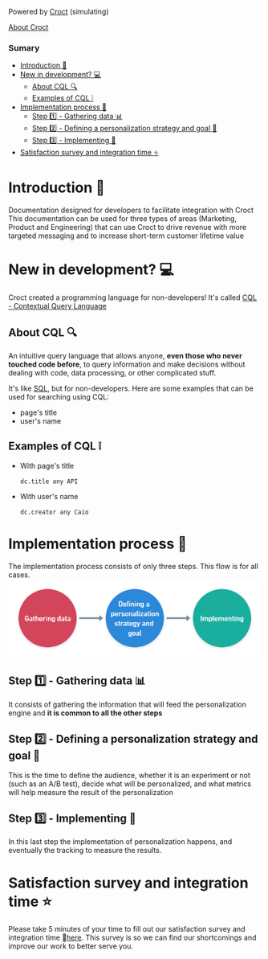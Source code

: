 Powered by [Croct](https://croct.com/) (simulating)

[About Croct](About.md)
### Sumary
- [Introduction :speech_balloon:](#introduction-speech_balloon)
- [New in development? :computer:](#new-in-development-computer)
  - [About CQL :mag:](#about-cql-mag)
  - [Examples of CQL :grey_exclamation:](#examples-of-cql-grey_exclamation)
- [Implementation process :round_pushpin:](#implementation-process-round_pushpin)
  - [Step :one: - Gathering data :bar_chart:](#step-one---gathering-data-bar_chart)
  - [Step :two: - Defining a personalization strategy and goal :dart:](#step-two---defining-a-personalization-strategy-and-goal-dart)
  - [Step :three: - Implementing :wrench:](#step-three---implementing-wrench)
- [Satisfaction survey and integration time :star:](#satisfaction-survey-and-integration-time-star)


# Introduction :speech_balloon:
Documentation designed for developers to facilitate integration with Croct
This documentation can be used for three types of areas (Marketing, Product and Engineering) that can use Croct to drive revenue with more targeted messaging and to increase short-term customer lifetime value
# New in development? :computer:
Croct created a programming language for non-developers! It's called [CQL - Contextual Query Language](https://www.loc.gov/standards/sru/cql/)
## About CQL :mag:
An intuitive query language that allows anyone, **even those who never touched code before**, to query information and make decisions without dealing with code, data processing, or other complicated stuff.

It's like [SQL](https://www.w3schools.com/sql/), but for non-developers. Here are some examples that can be used for searching using CQL:
* page's title
* user's name

## Examples of CQL :grey_exclamation:
* With page's title
    ```text
    dc.title any API
    ```
* With user's name
    ```text
    dc.creator any Caio
     ```
# Implementation process :round_pushpin:
The implementation process consists of only three steps. This flow is for all cases.
![Implementation process](../Images/implementation-process.png "Implementation process")
## Step :one: - Gathering data :bar_chart:
It consists of gathering the information that will feed the personalization engine and **it is common to all the other steps**
## Step :two: - Defining a personalization strategy and goal :dart:
This is the time to define the audience, whether it is an experiment or not (such as an A/B test), decide what will be personalized, and what metrics will help measure the result of the personalization
## Step :three: - Implementing :wrench:
In this last step the implementation of personalization happens, and eventually the tracking to measure the results.

# Satisfaction survey and integration time :star:
Please take 5 minutes of your time to fill out our satisfaction survey and integration time :link:[here](https://pt.surveymonkey.com/r/DX3KQ3H). This survey is so we can find our shortcomings and improve our work to better serve you.